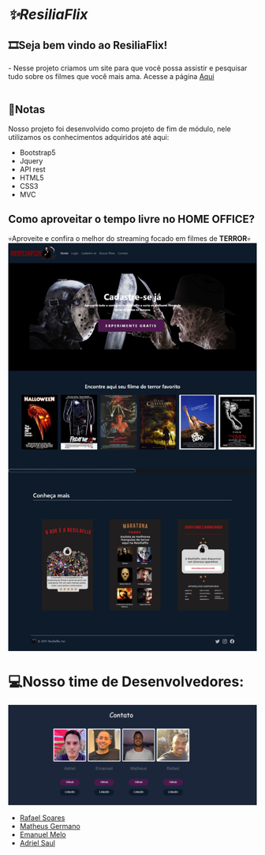 <h1><i>✨ResiliaFlix</i></h1>

<h2>🎞Seja bem vindo ao ResiliaFlix!</h2>
- Nesse projeto criamos um site para que você possa assistir e pesquisar tudo sobre os filmes que você mais ama. Acesse a página <a href="https://matgermano.github.io/resilia_flix/index.html">Aqui</a><br><br>

<h2>📄Notas</h2>
Nosso projeto foi desenvolvido como projeto de fim de módulo, nele utilizamos os conhecimentos adquiridos até aqui:

- Bootstrap5
- Jquery
- API rest
- HTML5
- CSS3
- MVC

<h2>Como aproveitar o tempo livre no HOME OFFICE?</h2>
💀Aproveite e confira o melhor do streaming focado em filmes de <b>TERROR</b>💀
<img src="./img/tela_inicial.jpeg">

<h1>💻Nosso time de Desenvolvedores: </h1>
<img src="./img/readme/integrantes.png">

- <a href = "https://www.linkedin.com/in/rafael-soares-48ba6a144/"> Rafael Soares  </a>
- <a href = "https://www.linkedin.com/in/matheusgermanodesouza/"> Matheus Germano </a>
- <a href = "https://www.linkedin.com/in/emanuel-melo-b7285810b/"> Emanuel Melo </a>
- <a href = "https://www.linkedin.com/in/adrielsaul/"> Adriel Saul </a>

